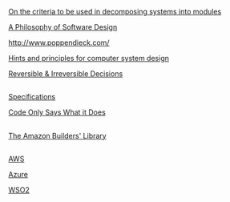 [On the criteria to be used in decomposing systems into modules](https://blog.acolyer.org/2016/09/05/on-the-criteria-to-be-used-in-decomposing-systems-into-modules/)

[A Philosophy of Software Design](https://www.amazon.com/Philosophy-Software-Design-John-Ousterhout/dp/1732102201)

http://www.poppendieck.com/

[Hints and principles for computer system design](https://www.microsoft.com/en-us/research/uploads/prod/2019/09/Hints-137-short.pdf)

[Reversible & Irreversible Decisions](https://www.bredemeyer.com/whatis.htm)

##

[Specifications](../System/Specs.md)

[Code Only Says What it Does](https://brooker.co.za/blog/2020/06/23/code.html)

##

[The Amazon Builders' Library](https://aws.amazon.com/builders-library/)

##

[AWS](https://aws.amazon.com/architecture)

[Azure](https://azure.microsoft.com/en-us/blog/introducing-the-microsoft-azure-wellarchitected-framework/)

[WSO2](https://github.com/wso2/reference-architecture)


